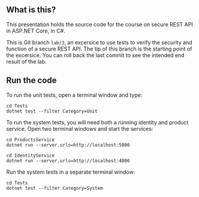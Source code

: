 What is this?
-------------

This presentation holds the source code for the course on secure REST
API in ASP.NET Core, in C#.

This is Git branch `lab/3`, an excersice to use tests to verify the
security and function of a secure REST API.  The tip of this branch is
the starting point of the excersice.  You can roll back the last
commit to see the intended end result of the lab.

## Run the code

To run the unit tests, open a terminal window and type:

```shell
cd Tests
dotnet test --filter Category=Unit
```

To run the system tests, you will need both a running identity and
product service.  Open two terminal windows and start the services:

```shell
cd ProductsService
dotnet run --server.urls=http://localhost:5000
```

```shell
cd IdentityService
dotnet run --server.urls=http://localhost:4000
```

Run the system tests in a separate terminal window:

```shell
cd Tests
dotnet test --filter Category=System
```
